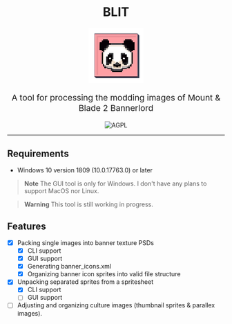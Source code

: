 <div align="center">
<h1><b>BLIT</b></h1>
<img src="images/icon.png" alt="Logo" />
<p style="font-size:1.2rem;">
A tool for processing the modding images of Mount &amp; Blade 2 Bannerlord
</p>
<img src="https://www.gnu.org/graphics/agplv3-with-text-100x42.png" alt="AGPL" />
</div>

---

## Requirements
- Windows 10 version 1809 (10.0.17763.0) or later
> **Note**
> The GUI tool is only for Windows. I don't have any plans to support MacOS nor Linux.

> **Warning**
> This tool is still working in progress.

## Features
- [x] Packing single images into banner texture PSDs
	- [x] CLI support
	- [x] GUI support
	- [x] Generating banner_icons.xml
	- [x] Organizing banner icon sprites into valid file structure
- [x] Unpacking separated sprites from a spritesheet
	- [x] CLI support
	- [ ] GUI support
- [ ] Adjusting and organizing culture images (thumbnail sprites & parallex images).

